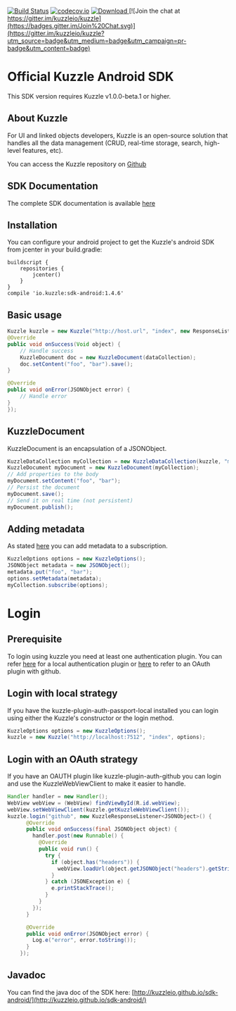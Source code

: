 [![Build Status](https://api.travis-ci.org/kuzzleio/sdk-android.svg?branch=master)](https://travis-ci.org/kuzzleio/sdk-android) [![codecov.io](http://codecov.io/github/kuzzleio/sdk-android/coverage.svg?branch=master)](http://codecov.io/github/kuzzleio/sdk-android?branch=master)
[ ![Download](https://api.bintray.com/packages/kblondel/maven/kuzzle-sdk-android/images/download.svg) ](https://bintray.com/kblondel/maven/kuzzle-sdk-android/_latestVersion)
[![Join the chat at https://gitter.im/kuzzleio/kuzzle](https://badges.gitter.im/Join%20Chat.svg)](https://gitter.im/kuzzleio/kuzzle?utm_source=badge&utm_medium=badge&utm_campaign=pr-badge&utm_content=badge)

Official Kuzzle Android SDK 
======

This SDK version requires Kuzzle v1.0.0-beta.1 or higher.

## About Kuzzle

For UI and linked objects developers, Kuzzle is an open-source solution that handles all the data management (CRUD, real-time storage, search, high-level features, etc).

You can access the Kuzzle repository on [Github](https://github.com/kuzzleio/kuzzle)


## SDK Documentation

The complete SDK documentation is available [here](http://kuzzleio.github.io/sdk-documentation)

## Installation

You can configure your android project to get the Kuzzle's android SDK from jcenter in your build.gradle:

    buildscript {
        repositories {
            jcenter()
        }
    }
    compile 'io.kuzzle:sdk-android:1.4.6'

## Basic usage

```java
Kuzzle kuzzle = new Kuzzle("http://host.url", "index", new ResponseListener<Void>() {
@Override
public void onSuccess(Void object) {
    // Handle success
    KuzzleDocument doc = new KuzzleDocument(dataCollection);
    doc.setContent("foo", "bar").save();
}

@Override
public void onError(JSONObject error) {
    // Handle error
}
});
```

## KuzzleDocument

KuzzleDocument is an encapsulation of a JSONObject.

```java
KuzzleDataCollection myCollection = new KuzzleDataCollection(kuzzle, "myNewCollection");
KuzzleDocument myDocument = new KuzzleDocument(myCollection);
// Add properties to the body
myDocument.setContent("foo", "bar");
// Persist the document
myDocument.save();
// Send it on real time (not persistent)
myDocument.publish();
```

## Adding metadata

As stated [here](http://kuzzleio.github.io/kuzzle-api-documentation/#sending-metadata) you can add metadata to a subscription.

```java
KuzzleOptions options = new KuzzleOptions();
JSONObject metadata = new JSONObject();
metadata.put("foo", "bar");
options.setMetadata(metadata);
myCollection.subscribe(options);
```

# Login

## Prerequisite

To login using kuzzle you need at least one authentication plugin. You can refer [here](https://github.com/kuzzleio/kuzzle-plugin-auth-passport-local) for a local authentication plugin
or [here](https://github.com/kuzzleio/kuzzle-plugin-auth-github) to refer to an OAuth plugin with github.

## Login with local strategy

If you have the kuzzle-plugin-auth-passport-local installed you can login using either the Kuzzle's constructor or the login method.

```java
KuzzleOptions options = new KuzzleOptions();
kuzzle = new Kuzzle("http://localhost:7512", "index", options);
```

## Login with an OAuth strategy

If you have an OAUTH plugin like kuzzle-plugin-auth-github you can login and use the KuzzleWebViewClient to make it easier to handle.

```java
Handler handler = new Handler();
WebView webView = (WebView) findViewById(R.id.webView);
webView.setWebViewClient(kuzzle.getKuzzleWebViewClient());
kuzzle.login("github", new KuzzleResponseListener<JSONObject>() {
      @Override
      public void onSuccess(final JSONObject object) {
        handler.post(new Runnable() {
          @Override
          public void run() {
            try {
              if (object.has("headers")) {
                webView.loadUrl(object.getJSONObject("headers").getString("Location"));
              }
            } catch (JSONException e) {
              e.printStackTrace();
            }
          }
        });
      }

      @Override
      public void onError(JSONObject error) {
        Log.e("error", error.toString());
      }
    });
```

## Javadoc

You can find the java doc of the SDK here: [http://kuzzleio.github.io/sdk-android/](http://kuzzleio.github.io/sdk-android/)
